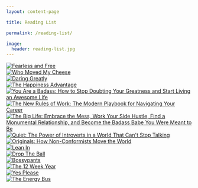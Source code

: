 ```yaml
---
layout: content-page

title: Reading List

permalink: /reading-list/

image:
  header: reading-list.jpg
---
```


<section id="amReadingPage">
    <div class="bookRow">
      <div class="bookTile">
        <a href="http://amzn.to/2zZoAZg" target="_blank">
          <img src="/assets/images/other/amReading/fearlessAndFree.jpg" alt="Fearless and Free">
        </a>
      </div>
      <div class="bookTile">
        <a href="http://amzn.to/2y3UHGa" target="_blank">
          <img src="/assets/images/other/amReading/whoMovedMyCheese.jpg" alt="Who Moved My Cheese">
        </a>
      </div>
      <div class="bookTile">
        <a href="http://amzn.to/2y3JN2X" target="_blank">
          <img src="/assets/images/other/amReading/daringGreatly.jpg" alt="Daring Greatly">
        </a>
      </div>
      <div class="bookTile">
        <a href="http://amzn.to/2gmphGk" target="_blank">
          <img src="/assets/images/other/amReading/theHappinessAdvantage.jpg" alt="The Happiness Advantage">
        </a>
      </div>
      <div class="bookTile">
        <a href="http://amzn.to/2t2eDpL" target="_blank">
          <img src="/assets/images/other/amReading/youAreABadass.jpg" alt="You Are a Badass: How to Stop Doubting Your Greatness and Start Living an Awesome Life">
        </a>
      </div>
      <div class="bookTile">
        <a href="http://amzn.to/2tVbjjk" target="_blank">
          <img src="/assets/images/other/amReading/theNewRulesOfWork.jpg" alt="The New Rules of Work: The Modern Playbook for Navigating Your Career">
        </a>
      </div>
      <div class="bookTile">
        <a href="http://amzn.to/2ulbjdu" target="_blank">
          <img src="/assets/images/other/amReading/theBigLife.jpg" alt="The Big Life: Embrace the Mess, Work Your Side Hustle, Find a Monumental Relationship, and Become the Badass Babe You Were Meant to Be">
        </a>
      </div>
      <div class="bookTile">
        <a href="http://amzn.to/2tr1hTm" target="_blank">
          <img src="/assets/images/other/amReading/quiet.jpg" alt="Quiet: The Power of Introverts in a World That Can't Stop Talking">
        </a>
      </div>
      <div class="bookTile">
        <a href="http://amzn.to/2ulx6BJ" target="_blank">
          <img src="/assets/images/other/amReading/nonconformistsMoveTheWorld.jpg" alt="Originals: How Non-Conformists Move the World">
        </a>
      </div>
      <div class="bookTile">
        <a href="http://amzn.to/2hRFUKJ" target="_blank">
          <img src="/assets/images/other/amReading/leanIn.jpg" alt="Lean In">
        </a>
      </div>
      <div class="bookTile">
        <a href="http://amzn.to/2hQUPob" target="_blank">
          <img src="/assets/images/other/amReading/dropTheBall.jpg" alt="Drop The Ball">
        </a>
      </div>
      <div class="bookTile">
        <a href="http://amzn.to/2fy3kDP" target="_blank">
          <img src="/assets/images/other/amReading/bossypants.jpg" alt="Bossypants">
        </a>
      </div>
      <div class="bookTile">
        <a href="http://amzn.to/2fy8QXe" target="_blank">
          <img src="/assets/images/other/amReading/the12WeekYear.jpg" alt="The 12 Week Year">
        </a>
      </div>
      <div class="bookTile">
        <a href="http://amzn.to/2vM5sOY" target="_blank">
          <img src="/assets/images/other/amReading/yesPlease.jpg" alt="Yes Please">
        </a>
      </div>
      <div class="bookTile">
        <a href="http://amzn.to/2uvqi5a" target="_blank">
          <img src="/assets/images/other/amReading/theEnergyBus.jpg" alt="The Energy Bus">
        </a>
      </div>
    </div>
</section>